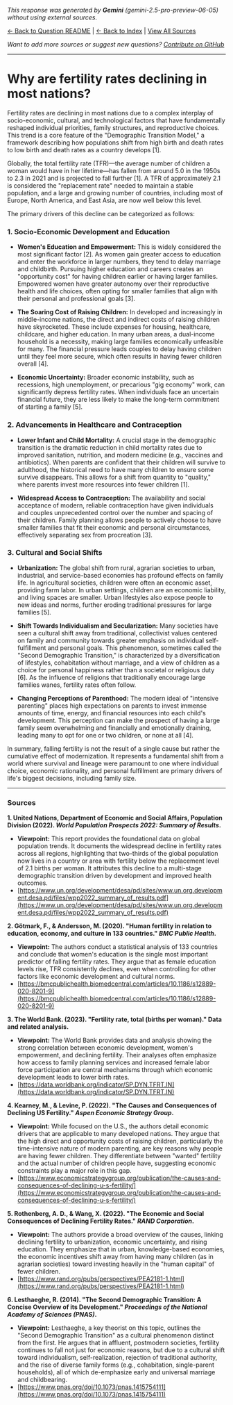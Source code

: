 <!-- 
Generated by: gemini
Model: gemini-2.5-pro-preview-06-05
Prompt type: default
Tools enabled: False
Generated at: 2025-07-10T21:14:32.873457
-->

*This response was generated by **Gemini** (gemini-2.5-pro-preview-06-05) without using external sources.*

[← Back to Question README](README.md) | [← Back to Index](../README.md) | [View All Sources](../allsources.md)

*Want to add more sources or suggest new questions? [Contribute on GitHub](https://github.com/justinwest/SuggestedSources)*

---

# Why are fertility rates declining in most nations?

Fertility rates are declining in most nations due to a complex interplay of socio-economic, cultural, and technological factors that have fundamentally reshaped individual priorities, family structures, and reproductive choices. This trend is a core feature of the "Demographic Transition Model," a framework describing how populations shift from high birth and death rates to low birth and death rates as a country develops [1].

Globally, the total fertility rate (TFR)—the average number of children a woman would have in her lifetime—has fallen from around 5.0 in the 1950s to 2.3 in 2021 and is projected to fall further [1]. A TFR of approximately 2.1 is considered the "replacement rate" needed to maintain a stable population, and a large and growing number of countries, including most of Europe, North America, and East Asia, are now well below this level.

The primary drivers of this decline can be categorized as follows:

### 1. Socio-Economic Development and Education

*   **Women's Education and Empowerment:** This is widely considered the most significant factor [2]. As women gain greater access to education and enter the workforce in larger numbers, they tend to delay marriage and childbirth. Pursuing higher education and careers creates an "opportunity cost" for having children earlier or having larger families. Empowered women have greater autonomy over their reproductive health and life choices, often opting for smaller families that align with their personal and professional goals [3].

*   **The Soaring Cost of Raising Children:** In developed and increasingly in middle-income nations, the direct and indirect costs of raising children have skyrocketed. These include expenses for housing, healthcare, childcare, and higher education. In many urban areas, a dual-income household is a necessity, making large families economically unfeasible for many. The financial pressure leads couples to delay having children until they feel more secure, which often results in having fewer children overall [4].

*   **Economic Uncertainty:** Broader economic instability, such as recessions, high unemployment, or precarious "gig economy" work, can significantly depress fertility rates. When individuals face an uncertain financial future, they are less likely to make the long-term commitment of starting a family [5].

### 2. Advancements in Healthcare and Contraception

*   **Lower Infant and Child Mortality:** A crucial stage in the demographic transition is the dramatic reduction in child mortality rates due to improved sanitation, nutrition, and modern medicine (e.g., vaccines and antibiotics). When parents are confident that their children will survive to adulthood, the historical need to have many children to ensure some survive disappears. This allows for a shift from quantity to "quality," where parents invest more resources into fewer children [1].

*   **Widespread Access to Contraception:** The availability and social acceptance of modern, reliable contraception have given individuals and couples unprecedented control over the number and spacing of their children. Family planning allows people to actively choose to have smaller families that fit their economic and personal circumstances, effectively separating sex from procreation [3].

### 3. Cultural and Social Shifts

*   **Urbanization:** The global shift from rural, agrarian societies to urban, industrial, and service-based economies has profound effects on family life. In agricultural societies, children were often an economic asset, providing farm labor. In urban settings, children are an economic liability, and living spaces are smaller. Urban lifestyles also expose people to new ideas and norms, further eroding traditional pressures for large families [5].

*   **Shift Towards Individualism and Secularization:** Many societies have seen a cultural shift away from traditional, collectivist values centered on family and community towards greater emphasis on individual self-fulfillment and personal goals. This phenomenon, sometimes called the "Second Demographic Transition," is characterized by a diversification of lifestyles, cohabitation without marriage, and a view of children as a choice for personal happiness rather than a societal or religious duty [6]. As the influence of religions that traditionally encourage large families wanes, fertility rates often follow.

*   **Changing Perceptions of Parenthood:** The modern ideal of "intensive parenting" places high expectations on parents to invest immense amounts of time, energy, and financial resources into each child's development. This perception can make the prospect of having a large family seem overwhelming and financially and emotionally draining, leading many to opt for one or two children, or none at all [4].

In summary, falling fertility is not the result of a single cause but rather the cumulative effect of modernization. It represents a fundamental shift from a world where survival and lineage were paramount to one where individual choice, economic rationality, and personal fulfillment are primary drivers of life's biggest decisions, including family size.

---
### Sources

**1. United Nations, Department of Economic and Social Affairs, Population Division (2022). *World Population Prospects 2022: Summary of Results*.**
*   **Viewpoint:** This report provides the foundational data on global population trends. It documents the widespread decline in fertility rates across all regions, highlighting that two-thirds of the global population now lives in a country or area with fertility below the replacement level of 2.1 births per woman. It attributes this decline to a multi-stage demographic transition driven by development and improved health outcomes.
*   [https://www.un.org/development/desa/pd/sites/www.un.org.development.desa.pd/files/wpp2022_summary_of_results.pdf](https://www.un.org/development/desa/pd/sites/www.un.org.development.desa.pd/files/wpp2022_summary_of_results.pdf)

**2. Götmark, F., & Andersson, M. (2020). "Human fertility in relation to education, economy, and culture in 133 countries." *BMC Public Health*.**
*   **Viewpoint:** The authors conduct a statistical analysis of 133 countries and conclude that women's education is the single most important predictor of falling fertility rates. They argue that as female education levels rise, TFR consistently declines, even when controlling for other factors like economic development and cultural norms.
*   [https://bmcpublichealth.biomedcentral.com/articles/10.1186/s12889-020-8201-9](https://bmcpublichealth.biomedcentral.com/articles/10.1186/s12889-020-8201-9)

**3. The World Bank. (2023). "Fertility rate, total (births per woman)." Data and related analysis.**
*   **Viewpoint:** The World Bank provides data and analysis showing the strong correlation between economic development, women's empowerment, and declining fertility. Their analyses often emphasize how access to family planning services and increased female labor force participation are central mechanisms through which economic development leads to lower birth rates.
*   [https://data.worldbank.org/indicator/SP.DYN.TFRT.IN](https://data.worldbank.org/indicator/SP.DYN.TFRT.IN)

**4. Kearney, M., & Levine, P. (2022). "The Causes and Consequences of Declining US Fertility." *Aspen Economic Strategy Group*.**
*   **Viewpoint:** While focused on the U.S., the authors detail economic drivers that are applicable to many developed nations. They argue that the high direct and opportunity costs of raising children, particularly the time-intensive nature of modern parenting, are key reasons why people are having fewer children. They differentiate between "wanted" fertility and the actual number of children people have, suggesting economic constraints play a major role in this gap.
*   [https://www.economicstrategygroup.org/publication/the-causes-and-consequences-of-declining-u-s-fertility/](https://www.economicstrategygroup.org/publication/the-causes-and-consequences-of-declining-u-s-fertility/)

**5. Rothenberg, A. D., & Wang, X. (2022). "The Economic and Social Consequences of Declining Fertility Rates." *RAND Corporation*.**
*   **Viewpoint:** The authors provide a broad overview of the causes, linking declining fertility to urbanization, economic uncertainty, and rising education. They emphasize that in urban, knowledge-based economies, the economic incentives shift away from having many children (as in agrarian societies) toward investing heavily in the "human capital" of fewer children.
*   [https://www.rand.org/pubs/perspectives/PEA2181-1.html](https://www.rand.org/pubs/perspectives/PEA2181-1.html)

**6. Lesthaeghe, R. (2014). "The Second Demographic Transition: A Concise Overview of its Development." *Proceedings of the National Academy of Sciences (PNAS)*.**
*   **Viewpoint:** Lesthaeghe, a key theorist on this topic, outlines the "Second Demographic Transition" as a cultural phenomenon distinct from the first. He argues that in affluent, postmodern societies, fertility continues to fall not just for economic reasons, but due to a cultural shift toward individualism, self-realization, rejection of traditional authority, and the rise of diverse family forms (e.g., cohabitation, single-parent households), all of which de-emphasize early and universal marriage and childbearing.
*   [https://www.pnas.org/doi/10.1073/pnas.1415754111](https://www.pnas.org/doi/10.1073/pnas.1415754111)